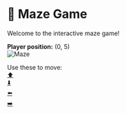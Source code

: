 # 🧩 Maze Game  
Welcome to the interactive maze game!

**Player position:** (0, 5)  
![Maze](https://recognize-instructor-criteria-other.trycloudflare.com/images/pos_0_5.png?t=1760502847538)

Use these to move:  
[⬆️](https://recognize-instructor-criteria-other.trycloudflare.com/move/0_5_w)  
[⬇️](https://recognize-instructor-criteria-other.trycloudflare.com/move/0_5_s)  
[⬅️](https://recognize-instructor-criteria-other.trycloudflare.com/move/0_5_a)  
[➡️](https://recognize-instructor-criteria-other.trycloudflare.com/move/0_5_d)

